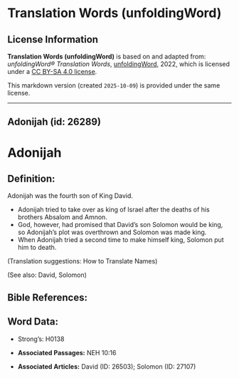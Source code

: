 # Translation Words (unfoldingWord)

## License Information

**Translation Words (unfoldingWord)** is based on and adapted from: _unfoldingWord® Translation Words_, [unfoldingWord](https://unfoldingword.org/utw), 2022, which is licensed under a [CC BY-SA 4.0 license](https://creativecommons.org/licenses/by-sa/4.0/legalcode.en).

This markdown version (created `2025-10-09`) is provided under the same license.



--------------------------------

## Adonijah (id: 26289)

Adonijah
========

Definition:
-----------

Adonijah was the fourth son of King David.

* Adonijah tried to take over as king of Israel after the deaths of his brothers Absalom and Amnon.
* God, however, had promised that David’s son Solomon would be king, so Adonijah’s plot was overthrown and Solomon was made king.
* When Adonijah tried a second time to make himself king, Solomon put him to death.

(Translation suggestions: How to Translate Names)

(See also: David, Solomon)

Bible References:
-----------------

Word Data:
----------

* Strong’s: H0138

* **Associated Passages:** NEH 10:16
* **Associated Articles:** David (ID: 26503); Solomon (ID: 27107)

